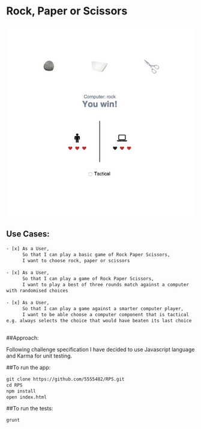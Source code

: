 # Rock, Paper or Scissors

![Picture 1](css/view.png)

Use Cases:
-------

```
- [x] As a User,
      So that I can play a basic game of Rock Paper Scissors,
      I want to choose rock, paper or scissors

- [x] As a User,
      So that I can play a game of Rock Paper Scissors,
      I want to play a best of three rounds match against a computer with randomised choices

- [x] As a User,
      So that I can play a game against a smarter computer player,
      I want to be able choose a computer component that is tactical e.g. always selects the choice that would have beaten its last choice


```
##Approach:

Following challenge specification I have decided to use Javascript language and Karma for unit testing.

##To run the app:
```
git clone https://github.com/5555482/RPS.git
cd RPS
npm install
open index.html
```

##To run the tests:

```
grunt
```
